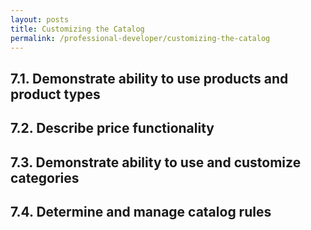 ```yaml
---
layout: posts
title: Customizing the Catalog
permalink: /professional-developer/customizing-the-catalog
---
```

## 7.1. Demonstrate ability to use products and product types
## 7.2. Describe price functionality
## 7.3. Demonstrate ability to use and customize categories
## 7.4. Determine and manage catalog rules
